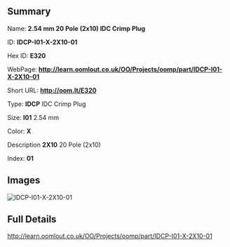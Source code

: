 

## Summary
 
Name: __2.54 mm 20 Pole (2x10) IDC Crimp Plug__

ID: __IDCP-I01-X-2X10-01__

Hex ID: __E320__

WebPage: __http://learn.oomlout.co.uk/OO/Projects/oomp/part/IDCP-I01-X-2X10-01__

Short URL: __http://oom.lt/E320__


Type: __IDCP__ IDC Crimp Plug 

Size: __I01__ 2.54 mm 

Color: __X__  

Description __2X10__ 20 Pole (2x10) 

Index: __01__


## Images
![IDCP-I01-X-2X10-01](http://oomlout.com/oomp-gen/parts/IDCP-I01-X-2X10-01/IDCP-I01-X-2X10-01_420.jpg)



## Full Details

 http://learn.oomlout.co.uk/OO/Projects/oomp/part/IDCP-I01-X-2X10-01














